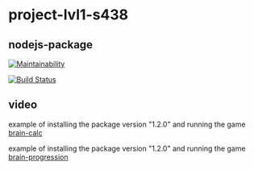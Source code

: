 # project-lvl1-s438


## nodejs-package

[![Maintainability](https://api.codeclimate.com/v1/badges/aec556157bbec3e78c40/maintainability)](https://codeclimate.com/github/Egorjs/project-lvl1-s438/maintainability)

[![Build Status](https://travis-ci.org/Egorjs/project-lvl1-s438.svg?branch=master)](https://travis-ci.org/Egorjs/project-lvl1-s438)


## video 

example of installing the package version "1.2.0" and running the game [brain-calc](https://asciinema.org/a/9n5RjdoJwR6JNS8c0cupO46BT)

example of installing the package version "1.2.0" and running the game [brain-progression](https://asciinema.org/a/bvN83iRaUe4IkmFSLw1TSRW2o)
